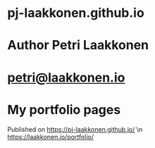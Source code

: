# pj-laakkonen.github.io
# Author Petri Laakkonen
# petri@laakkonen.io

# My portfolio pages
Published on 
https://pj-laakkonen.github.io/
\n
https://laakkonen.io/portfolio/

